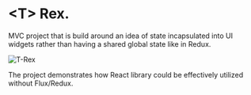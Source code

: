 # &lt;T> Rex.

MVC project that is build around an idea of state incapsulated into UI widgets rather than having a shared global state like in Redux.

[logo]: https://images3.sw-cdn.net/product/picture/710x528_6888838_922874_1459319140.jpg "T-Rex"

![T-Rex][logo]

The project demonstrates how React library could be effectively utilized without Flux/Redux.
